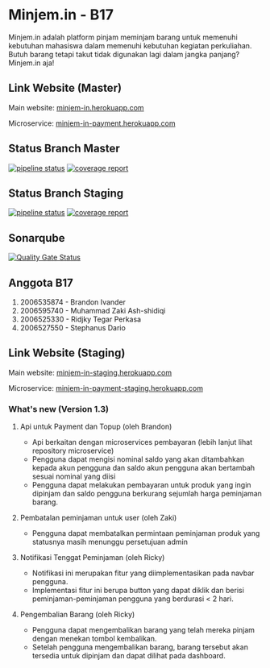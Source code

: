 # Minjem.in - B17

Minjem.in adalah platform pinjam meminjam barang untuk memenuhi kebutuhan mahasiswa dalam memenuhi kebutuhan kegiatan perkuliahan. Butuh barang tetapi takut tidak digunakan lagi dalam jangka panjang? Minjem.in aja!

## Link Website (Master)
Main website: [minjem-in.herokuapp.com](https://minjem-in.herokuapp.com/)

Microservice: [minjem-in-payment.herokuapp.com](https://minjem-in-payment.herokuapp.com/)

## Status Branch Master
[![pipeline status](https://gitlab.cs.ui.ac.id/AdvProg/reguler-2022/student/kelas-b/2006525330-Ridjky-Tegar-Perkasa/minjem-in/minjem-in/badges/master/pipeline.svg)](https://gitlab.cs.ui.ac.id/AdvProg/reguler-2022/student/kelas-b/2006525330-Ridjky-Tegar-Perkasa/minjem-in/minjem-in/-/commits/master)
[![coverage report](https://gitlab.cs.ui.ac.id/AdvProg/reguler-2022/student/kelas-b/2006525330-Ridjky-Tegar-Perkasa/minjem-in/minjem-in/badges/master/coverage.svg)](https://gitlab.cs.ui.ac.id/AdvProg/reguler-2022/student/kelas-b/2006525330-Ridjky-Tegar-Perkasa/minjem-in/minjem-in/-/commits/master)

## Status Branch Staging

[![pipeline status](https://gitlab.cs.ui.ac.id/AdvProg/reguler-2022/student/kelas-b/2006525330-Ridjky-Tegar-Perkasa/minjem-in/minjem-in/badges/staging/pipeline.svg)](https://gitlab.cs.ui.ac.id/AdvProg/reguler-2022/student/kelas-b/2006525330-Ridjky-Tegar-Perkasa/minjem-in/minjem-in/-/commits/staging)
[![coverage report](https://gitlab.cs.ui.ac.id/AdvProg/reguler-2022/student/kelas-b/2006525330-Ridjky-Tegar-Perkasa/minjem-in/minjem-in/badges/staging/coverage.svg)](https://gitlab.cs.ui.ac.id/AdvProg/reguler-2022/student/kelas-b/2006525330-Ridjky-Tegar-Perkasa/minjem-in/minjem-in/-/commits/staging)

## Sonarqube
[![Quality Gate Status](https://sonarqube.cs.ui.ac.id/api/project_badges/measure?project=AdvProg_reguler-2022_student_kelas-b_2006525330-Ridjky-Tegar-Perkasa_minjem-in_minjem-in_AYA363TemTzPxwcesEU-&metric=alert_status)](https://sonarqube.cs.ui.ac.id/dashboard?id=AdvProg_reguler-2022_student_kelas-b_2006525330-Ridjky-Tegar-Perkasa_minjem-in_minjem-in_AYA363TemTzPxwcesEU-)

## Anggota B17
1. 2006535874 - Brandon Ivander
2. 2006595740 - Muhammad Zaki Ash-shidiqi
3. 2006525330 - Ridjky Tegar Perkasa
4. 2006527550 - Stephanus Dario

## Link Website (Staging)
Main website: [minjem-in-staging.herokuapp.com](https://minjem-in-staging.herokuapp.com/)

Microservice: [minjem-in-payment-staging.herokuapp.com](https://minjem-in-payment-staging.herokuapp.com/)

### What's new (Version 1.3)
1. Api untuk Payment dan Topup (oleh Brandon)

   - Api berkaitan dengan microservices pembayaran (lebih lanjut lihat repository microservice)
   - Pengguna dapat mengisi nominal saldo yang akan ditambahkan kepada akun pengguna dan saldo akun pengguna akan bertambah sesuai nominal yang diisi
   - Pengguna dapat melakukan pembayaran untuk produk yang ingin dipinjam dan saldo pengguna berkurang sejumlah harga peminjaman barang.
2. Pembatalan peminjaman untuk user (oleh Zaki)
   - Pengguna dapat membatalkan permintaan peminjaman produk yang statusnya masih menunggu persetujuan admin

3. Notifikasi Tenggat Peminjaman (oleh Ricky)
   - Notifikasi ini merupakan fitur yang diimplementasikan pada navbar pengguna.
   - Implementasi fitur ini berupa button yang dapat diklik dan berisi peminjaman-peminjaman pengguna yang berdurasi < 2 hari.
4. Pengembalian Barang (oleh Ricky)
   - Pengguna dapat mengembalikan barang yang telah mereka pinjam dengan menekan tombol kembalikan.
   - Setelah pengguna mengembalikan barang, barang tersebut akan tersedia untuk dipinjam dan dapat dilihat pada dashboard.
  
   

    


